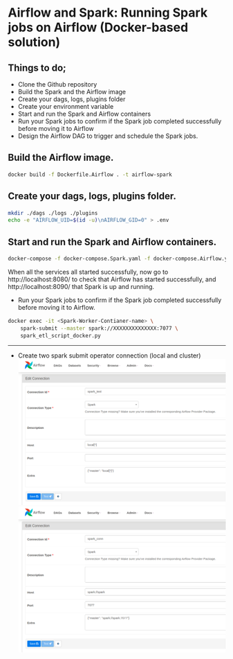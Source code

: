 # Airflow and Spark: Running Spark jobs on Airflow (Docker-based solution)
## Things to do;

*  Clone the Github repository 
*  Build the Spark and the Airflow image
*  Create your dags, logs, plugins folder
*  Create your environment variable
*  Start and run the Spark and Airflow containers 
*  Run your Spark jobs to confirm if the Spark job completed successfully before moving it to Airflow 
*  Design the Airflow DAG to trigger and schedule the Spark jobs.

## Build the Airflow image.
```bash
docker build -f Dockerfile.Airflow . -t airflow-spark
```

## Create your dags, logs, plugins folder.
```bash
mkdir ./dags ./logs ./plugins
echo -e "AIRFLOW_UID=$(id -u)\nAIRFLOW_GID=0" > .env
```

## Start and run the Spark and Airflow containers.
```bash
docker-compose -f docker-compose.Spark.yaml -f docker-compose.Airflow.yaml up -d
```
When all the services all started successfully, now go to http://localhost:8080/ to check that Airflow has started successfully, and http://localhost:8090/ that Spark is up and running. 


* Run your Spark jobs to confirm if the Spark job completed successfully before moving it to Airflow.

```bash
docker exec -it <Spark-Worker-Contianer-name> \
    spark-submit --master spark://XXXXXXXXXXXXXX:7077 \
    spark_etl_script_docker.py
```
---
- Create two spark submit operator connection (local and cluster)
![Alt text](./images/image.png)
![Alt text](./images/spark-cluster-connection.png)